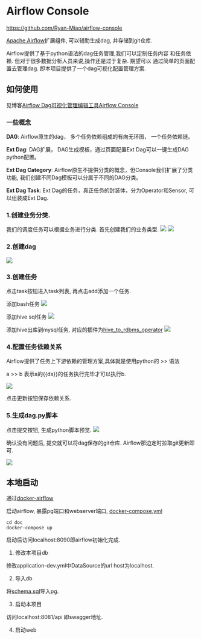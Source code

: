 Airflow Console
================

https://github.com/Ryan-Miao/airflow-console

[Apache Airflow](https://github.com/apache/airflow)扩展组件,
可以辅助生成dag, 并存储到git仓库.

Airflow提供了基于python语法的dag任务管理,我们可以定制任务内容
和任务依赖. 但对于很多数据分析人员来说,操作还是过于复杂. 期望可以
通过简单的页面配置去管理dag. 
即本项目提供了一个dag可视化配置管理方案.

## 如何使用

见博客[Airflow Dag可视化管理编辑工具Airflow Console](https://www.cnblogs.com/woshimrf/p/airflow-console.html)

### 一些概念

**DAG**:  Airflow原生的dag， 多个任务依赖组成的有向无环图， 一个任务依赖链。

**Ext Dag**:  DAG扩展， DAG生成模板，通过页面配置Ext Dag可以一键生成DAG python配置。

**Ext Dag Category**:   Airflow原生不提供分类的概念，但Console我们扩展了分类功能, 我们创建不同Dag模板可以分属于不同的DAG分类。

**Ext Dag Task**:  Ext Dag的任务，真正任务的封装体，分为Operator和Sensor, 可以组装成Ext Dag.


### 1.创建业务分类.

我们的调度任务可以根据业务进行分类. 首先创建我们的业务类型.
![](https://img2020.cnblogs.com/blog/686418/202007/686418-20200728171242355-594842635.png)
![](https://img2020.cnblogs.com/blog/686418/202007/686418-20200728171411555-336313811.png)


### 2.创建dag
![](https://img2020.cnblogs.com/blog/686418/202007/686418-20200728171854815-536740287.png)


### 3.创建任务
点击task按钮进入task列表, 再点击add添加一个任务.

添加bash任务
![](https://img2020.cnblogs.com/blog/686418/202007/686418-20200729175302904-1912323827.png)

添加hive sql任务
![](https://img2020.cnblogs.com/blog/686418/202007/686418-20200729175448222-1249035148.png)

添加hive出库到mysql任务, 对应的插件为[hive_to_rdbms_operator](https://github.com/Ryan-Miao/docker-airflow/blob/master/plugins/operators/hive_to_rdbms_operator.py)
![](https://img2020.cnblogs.com/blog/686418/202007/686418-20200729175919490-890271750.png)

### 4.配置任务依赖关系

Airflow提供了任务上下游依赖的管理方案,具体就是使用python的 >> 语法

a >> b 表示a的{{ds}}的任务执行完毕才可以执行b.

![](https://img2020.cnblogs.com/blog/686418/202007/686418-20200729180142962-813610001.png)

点击更新按钮保存依赖关系.

### 5.生成dag.py脚本

点击提交按钮, 生成python脚本预览.
![](https://img2020.cnblogs.com/blog/686418/202007/686418-20200729180300371-693181066.png)

确认没有问题后, 提交就可以将dag保存的git仓库. Airflow那边定时拉取git更新即可.

![](https://img2020.cnblogs.com/blog/686418/202007/686418-20200729180444598-1205007044.png)





## 本地启动

通过[docker-airflow](https://github.com/puckel/docker-airflow)

启动airflow, 暴露pg端口和webserver端口, 
[docker-compose.yml](doc/docker-compose.yml)

```
cd doc
docker-compose up
```

启动后访问localhost:8090即airflow初始化完成.

1. 修改本项目db

修改application-dev.yml中DataSource的url host为localhost.

2. 导入db

将[schema.sql](doc/schema.sql)导入pg.

3. 启动本项目

访问localhost:8081/api 即swagger地址.

4. 启动web
